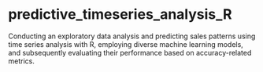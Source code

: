 # predictive_timeseries_analysis_R
  Conducting an exploratory data analysis and predicting sales patterns using time series analysis with R, employing diverse machine learning models, and subsequently evaluating their performance based on accuracy-related metrics.
